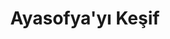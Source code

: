 ---
order: 1
title:  "Ayasofya'yı Keşif"
img: "assets/images/slides/4.jpg"
mobile-img: "assets/images/slides/4m.jpg"
href: "#"
target: "" # _blank
---